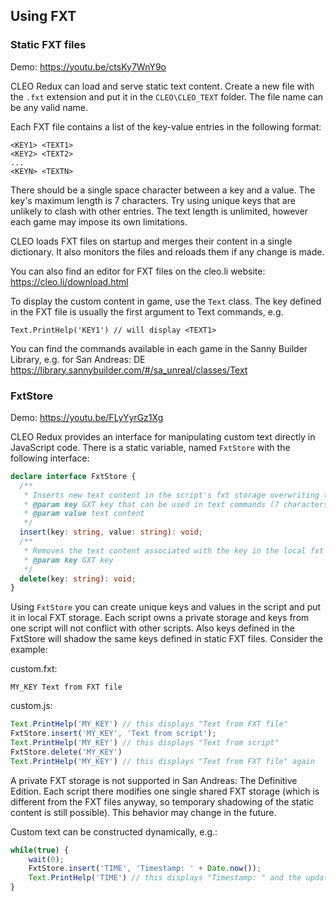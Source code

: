 ## Using FXT

### Static FXT files

Demo: https://youtu.be/ctsKy7WnY9o

CLEO Redux can load and serve static text content. Create a new file with the `.fxt` extension and put it in the `CLEO\CLEO_TEXT` folder. The file name can be any valid name. 

Each FXT file contains a list of the key-value entries in the following format:

```
<KEY1> <TEXT1>
<KEY2> <TEXT2>
...
<KEYN> <TEXTN>
```

There should be a single space character between a key and a value. The key's maximum length is 7 characters. Try using unique keys that are unlikely to clash with other entries. The text length is unlimited, however each game may impose its own limitations.

CLEO loads FXT files on startup and merges their content in a single dictionary. It also monitors the files and reloads them if any change is made.

You can also find an editor for FXT files on the cleo.li website: https://cleo.li/download.html

To display the custom content in game, use the `Text` class. The key defined in the FXT file is usually the first argument to Text commands, e.g.

```
Text.PrintHelp('KEY1') // will display <TEXT1>
```

You can find the commands available in each game in the Sanny Builder Library, e.g. for San Andreas: DE https://library.sannybuilder.com/#/sa_unreal/classes/Text


### FxtStore

Demo: https://youtu.be/FLyYyrGz1Xg

CLEO Redux provides an interface for manipulating custom text directly in JavaScript code. There is a static variable, named `FxtStore` with the following interface:

```ts
declare interface FxtStore {
  /**
   * Inserts new text content in the script's fxt storage overwriting the previous content and shadowing static fxt with the same key
   * @param key GXT key that can be used in text commands (7 characters max)
   * @param value text content
   */
  insert(key: string, value: string): void;
  /**
   * Removes the text content associated with the key in the local fxt storage
   * @param key GXT key
   */
  delete(key: string): void;
}
```

Using `FxtStore` you can create unique keys and values in the script and put it in local FXT storage. Each script owns a private storage and keys from one script will not conflict with other scripts. Also keys defined in the FxtStore will shadow the same keys defined in static FXT files. Consider the example:

custom.fxt:
```
MY_KEY Text from FXT file
```

custom.js:

```js
Text.PrintHelp('MY_KEY') // this displays "Text from FXT file"
FxtStore.insert('MY_KEY', 'Text from script');
Text.PrintHelp('MY_KEY') // this displays "Text from script"
FxtStore.delete('MY_KEY')
Text.PrintHelp('MY_KEY') // this displays "Text from FXT file" again
```

A private FXT storage is not supported in San Andreas: The Definitive Edition. Each script there modifies one single shared FXT storage (which is different from the FXT files anyway, so temporary shadowing of the static content is still possible). This behavior may change in the future.

Custom text can be constructed dynamically, e.g.:

```js
while(true) {
    wait(0);
    FxtStore.insert('TIME', 'Timestamp: ' + Date.now());
    Text.PrintHelp('TIME') // this displays "Timestamp: " and the updated timestamp value
}
```

